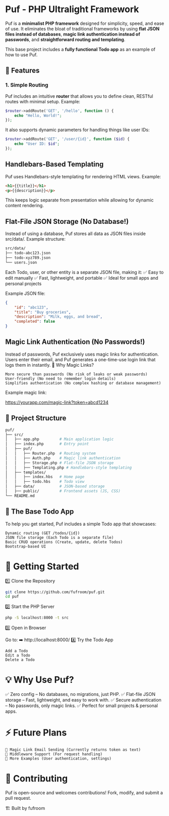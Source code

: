 # Puf - PHP Ultralight Framework

Puf is a **minimalist PHP framework** designed for simplicity, speed, and ease of use. It eliminates the bloat of traditional frameworks by using **flat JSON files instead of databases**, **magic link authentication instead of passwords**, and **straightforward routing and templating**.

This base project includes a **fully functional Todo app** as an example of how to use Puf.

## 🚀 Features

### 1. **Simple Routing**
Puf includes an intuitive **router** that allows you to define clean, RESTful routes with minimal setup. Example:
```php
$router->addRoute('GET', '/hello', function () {
    echo "Hello, World!";
});
```

It also supports dynamic parameters for handling things like user IDs:
```php
$router->addRoute('GET', '/user/{id}', function ($id) {
    echo "User ID: $id";
});
```

## Handlebars-Based Templating

Puf uses Handlebars-style templating for rendering HTML views. Example:

```html
<h1>{{title}}</h1>
<p>{{description}}</p>
```

This keeps logic separate from presentation while allowing for dynamic content rendering.

## Flat-File JSON Storage (No Database!)

Instead of using a database, Puf stores all data as JSON files inside src/data/.
Example structure:

``` bash
src/data/
├── todo-abc123.json
├── todo-xyz789.json
└── users.json
```

Each Todo, user, or other entity is a separate JSON file, making it: ✅ Easy to edit manually
✅ Fast, lightweight, and portable
✅ Ideal for small apps and personal projects

Example JSON file:
``` json
{
    "id": "abc123",
    "title": "Buy groceries",
    "description": "Milk, eggs, and bread",
    "completed": false
}
```

## Magic Link Authentication (No Passwords!)

Instead of passwords, Puf exclusively uses magic links for authentication.
Users enter their email, and Puf generates a one-time-use login link that logs them in instantly.
🔑 Why Magic Links?

    More secure than passwords (No risk of leaks or weak passwords)
    User-friendly (No need to remember login details)
    Simplifies authentication (No complex hashing or database management)

Example magic link:

https://yourapp.com/magic-link?token=abcd1234

## 📂 Project Structure

``` bash
puf/
├── src/
│   ├── app.php         # Main application logic
│   ├── index.php       # Entry point
│   ├── puf/
│   │   ├── Router.php  # Routing system
│   │   ├── Auth.php    # Magic link authentication
│   │   ├── Storage.php # Flat-file JSON storage
│   │   ├── Templating.php # Handlebars-style templating
│   ├── templates/
│   │   ├── index.hbs   # Home page
│   │   ├── todo.hbs    # Todo view
│   ├── data/           # JSON-based storage
│   ├── public/         # Frontend assets (JS, CSS)
└── README.md
```

## 🎯 The Base Todo App

To help you get started, Puf includes a simple Todo app that showcases:

    Dynamic routing (GET /todos/{id})
    JSON file storage (Each Todo is a separate file)
    Basic CRUD operations (Create, update, delete Todos)
    Bootstrap-based UI

# 🔧 Getting Started

1️⃣ Clone the Repository

```bash
git clone https://github.com/fufroom/puf.git
cd puf
```

2️⃣ Start the PHP Server

```bash
php -S localhost:8000 -t src
```

3️⃣ Open in Browser

Go to:
➡️ http://localhost:8000/
4️⃣ Try the Todo App

    Add a Todo
    Edit a Todo
    Delete a Todo


# 💡 Why Use Puf?

✅ Zero config – No databases, no migrations, just PHP.
✅ Flat-file JSON storage – Fast, lightweight, and easy to work with.
✅ Secure authentication – No passwords, only magic links.
✅ Perfect for small projects & personal apps.


# ⚡️ Future Plans

    📧 Magic Link Email Sending (Currently returns token as text)
    📜 Middleware Support (For request handling)
    📁 More Examples (User authentication, settings)


# 👾 Contributing

Puf is open-source and welcomes contributions! Fork, modify, and submit a pull request.

🏗 Built by fufroom